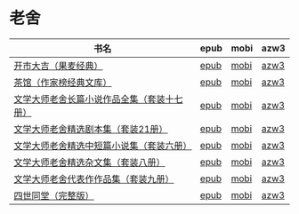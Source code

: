 # 老舍

| 书名 | epub | mobi | azw3 |
| --- | --- | --- | --- |
| [开市大吉（果麦经典）](http://ct.dalanmei.com/f/31084289-571531877-3f21af) | [epub](http://ct.dalanmei.com/f/31084289-571531877-3f21af) | [mobi](http://ct.dalanmei.com/f/31084289-571799850-ee7688) | [azw3](http://ct.dalanmei.com/f/31084289-572194989-1b7211) |
| [茶馆（作家榜经典文库）](http://ct.dalanmei.com/f/31084289-571542324-df644b) | [epub](http://ct.dalanmei.com/f/31084289-571542324-df644b) | [mobi](http://ct.dalanmei.com/f/31084289-571811859-2d284e) | [azw3](http://ct.dalanmei.com/f/31084289-572196442-4c6e38) |
| [文学大师老舍长篇小说作品全集（套装十七册）](http://ct.dalanmei.com/f/31084289-571497447-ae2281) | [epub](http://ct.dalanmei.com/f/31084289-571497447-ae2281) | [mobi](http://ct.dalanmei.com/f/31084289-571774707-ffce81) | [azw3](http://ct.dalanmei.com/f/31084289-571919192-971dfe) |
| [文学大师老舍精选剧本集（套装21册）](http://ct.dalanmei.com/f/31084289-571497571-69e4bc) | [epub](http://ct.dalanmei.com/f/31084289-571497571-69e4bc) | [mobi](http://ct.dalanmei.com/f/31084289-571774773-9849a0) | [azw3](http://ct.dalanmei.com/f/31084289-571919259-b3c452) |
| [文学大师老舍精选中短篇小说集（套装六册）](http://ct.dalanmei.com/f/31084289-571499286-ea5c8e) | [epub](http://ct.dalanmei.com/f/31084289-571499286-ea5c8e) | [mobi](http://ct.dalanmei.com/f/31084289-571775000-d8e990) | [azw3](http://ct.dalanmei.com/f/31084289-571919786-a70ccb) |
| [文学大师老舍精选杂文集（套装八册）](http://ct.dalanmei.com/f/31084289-571499308-5d5279) | [epub](http://ct.dalanmei.com/f/31084289-571499308-5d5279) | [mobi](http://ct.dalanmei.com/f/31084289-571775007-c55960) | [azw3](http://ct.dalanmei.com/f/31084289-571919795-ae942c) |
| [文学大师老舍代表作作品集（套装九册）](http://ct.dalanmei.com/f/31084289-571499594-00abee) | [epub](http://ct.dalanmei.com/f/31084289-571499594-00abee) | [mobi](http://ct.dalanmei.com/f/31084289-571775047-487558) | [azw3](http://ct.dalanmei.com/f/31084289-571919871-5d12c7) |
| [四世同堂（完整版）](http://ct.dalanmei.com/f/31084289-571550229-5545d1) | [epub](http://ct.dalanmei.com/f/31084289-571550229-5545d1) | [mobi](http://ct.dalanmei.com/f/31084289-571843319-b8020f) | [azw3](http://ct.dalanmei.com/f/31084289-572066480-49036d) |
